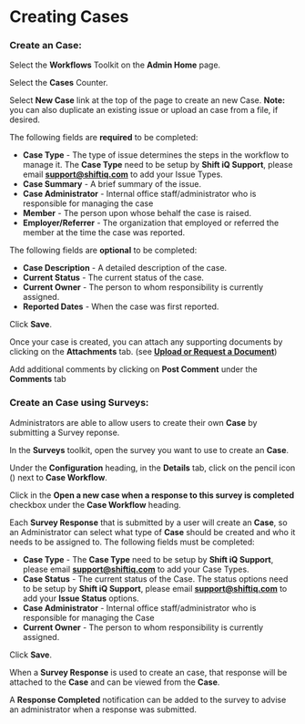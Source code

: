 # Creating Cases

### Create an Case:

Select the **Workflows** Toolkit on the **Admin Home** page.

Select the **Cases** Counter.

Select **New Case** link at the top of the page to create an new Case. **Note:** you can also duplicate an existing issue or upload an case from a file, if desired.

The following fields are **required** to be completed:
* **Case Type** - The type of issue determines the steps in the workflow to manage it. The **Case Type** need to be setup by **Shift iQ Support**, please email [**support@shiftiq.com**](mailto:support@shiftiq.com) to add your Issue Types.
* **Case Summary** - A brief summary of the issue.
* **Case Administrator** - Internal office staff/administrator who is responsible for managing the case
* **Member** - The person upon whose behalf the case is raised.
* **Employer/Referrer** - The organization that employed or referred the member at the time the case was reported.

The following fields are **optional** to be completed: 
* **Case Description** - A detailed description of the case.
* **Current Status** - The current status of the case.
* **Current Owner** - The person to whom responsibility is currently assigned.
* **Reported Dates** - When the case was first reported.

Click **Save**.

Once your case is created, you can attach any supporting documents by clicking on the **Attachments** tab. (see [**Upload or Request a Document**](/ui/help/portal/issues/issue-documents/upload-document))

Add additional comments by clicking on **Post Comment** under the **Comments** tab
<br>

### Create an Case using Surveys:

Administrators are able to allow users to create their own **Case** by submitting a Survey reponse. 

In the **Surveys** toolkit, open the survey you want to use to create an **Case**.

Under the **Configuration** heading, in the **Details** tab, click on the pencil icon (<i class="fas fa-pencil-alt"></i>) next to **Case Workflow**.

Click in the **Open a new case when a response to this survey is completed** checkbox under the **Case Workflow** heading.

Each **Survey Response** that is submitted by a user will create an **Case**, so an Administrator can select what type of **Case** should be created and who it needs to be assigned to. The following fields must be completed:
* **Case Type** - The **Case Type** need to be setup by **Shift iQ Support**, please email [**support@shiftiq.com**](mailto:support@shiftiq.com) to add your Case Types.
* **Case Status** - The current status of the Case. The status options need to be setup by **Shift iQ Support**, please email [**support@shiftiq.com**](mailto:support@shiftiq.com) to add your **Issue Status** options.
* **Case Administrator** - Internal office staff/administrator who is responsible for managing the Case
* **Current Owner** - The person to whom responsibility is currently assigned.

Click **Save**.

When a **Survey Response** is used to create an case, that response will be attached to the **Case** and can be viewed from the **Case**.

A **Response Completed** notification can be added to the survey to advise an administrator when a response was submitted.
